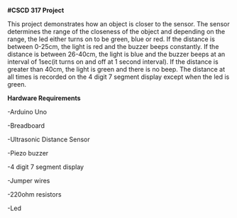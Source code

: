 **#CSCD 317 Project**

This project demonstrates how an object is closer to the sensor. The sensor determines the range of the closeness of the object and depending on the range, the led either turns on to be green, blue or red. If the distance is between 0-25cm, the light is red and the buzzer beeps constantly. If the distance is between 26-40cm, the light is blue and the buzzer beeps at an interval of 1sec(it turns on and off at 1 second interval). If the distance is greater than 40cm, the light is green and there is no beep. The distance at all times is recorded on the 4 digit 7 segment display except when the led is green.


**Hardware Requirements**

-Arduino Uno 

-Breadboard

-Ultrasonic Distance Sensor

-Piezo buzzer

-4 digit 7 segment display

-Jumper wires

-220ohm resistors

-Led

